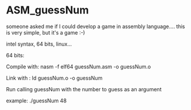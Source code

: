 # ASM_guessNum

someone asked me if I could develop a game in assembly language.... 
this is very simple, but it's a game :-)

intel syntax, 64 bits, linux...




64 bits:

Compile with: nasm -f elf64 guessNum.asm -o guessNum.o

Link with : ld guessNum.o -o guessNum



Run calling guessNum with the number to guess as an argument

example: ./guessNum 48
